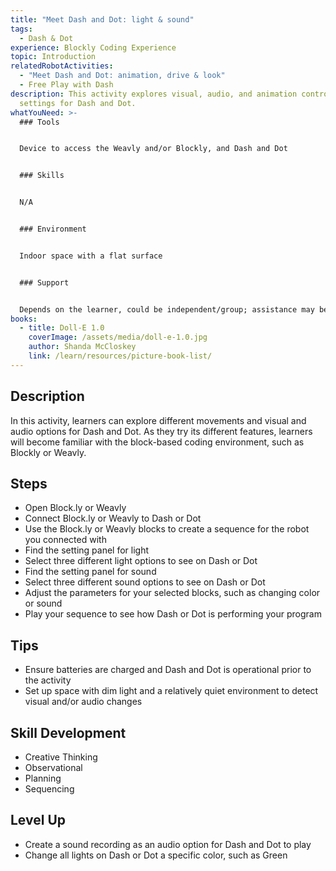 ```yaml
---
title: "Meet Dash and Dot: light & sound"
tags:
  - Dash & Dot
experience: Blockly Coding Experience
topic: Introduction
relatedRobotActivities:
  - "Meet Dash and Dot: animation, drive & look"
  - Free Play with Dash
description: This activity explores visual, audio, and animation control
  settings for Dash and Dot.
whatYouNeed: >-
  ### Tools


  Device to access the Weavly and/or Blockly, and Dash and Dot


  ### Skills


  N/A


  ### Environment


  Indoor space with a flat surface


  ### Support


  Depends on the learner, could be independent/group; assistance may be required to guide or facilitate
books:
  - title: Doll-E 1.0
    coverImage: /assets/media/doll-e-1.0.jpg
    author: Shanda McCloskey
    link: /learn/resources/picture-book-list/
---
```

## Description

In this activity, learners can explore different movements and visual and audio options for Dash and Dot. As they try its different features, learners will become familiar with the block-based coding environment, such as Blockly or Weavly.

## Steps

* Open Block.ly or Weavly
* Connect Block.ly or Weavly to Dash or Dot
* Use the Block.ly or Weavly blocks to create a sequence for the robot you connected with
* Find the setting panel for light
* Select three different light options to see on Dash or Dot
* Find the setting panel for sound
* Select three different sound options to see on Dash or Dot
* Adjust the parameters for your selected blocks, such as changing color or sound
* Play your sequence to see how Dash or Dot is performing your program

## Tips

* Ensure batteries are charged and Dash and Dot is operational prior to the activity
* Set up space with dim light and a relatively quiet environment to detect visual and/or audio changes

## Skill Development

* Creative Thinking
* Observational
* Planning 
* Sequencing

## Level Up

* Create a sound recording as an audio option for Dash and Dot to play
* Change all lights on Dash or Dot a specific color, such as Green